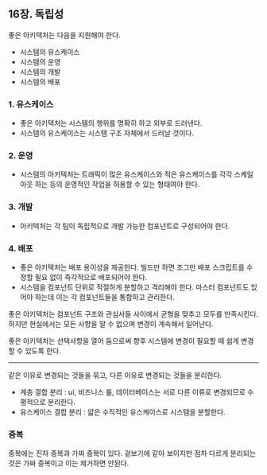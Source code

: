 ## 16장. 독립성

좋은 아키텍처는 다음을 지원해야 한다.
- 시스템의 유스케이스
- 시스템의 운영
- 시스템의 개발
- 시스템의 배포

### 1. 유스케이스
- 좋은 아키텍처는 시스템의 행위를 명확히 하고 외부로 드러낸다.
- 시스템의 유스케이스는 시스템 구조 자체에서 드러날 것이다.

### 2. 운영
- 시스템의 아키텍처는 트래픽이 많은 유스케이스와 적은 유스케이스를 각각 스케일 아웃 하는 등의 운영적인 작업을 허용할 수 있는 형태여야 한다.

### 3. 개발
- 아키텍처는 각 팀이 독립적으로 개발 가능한 컴포넌트로 구성되어야 한다.

### 4. 배포
- 좋은 아키텍처는 배포 용이성을 제공한다. 빌드만 하면 조그만 배포 스크립트를 수정할 필요 없이 즉각적으로 배포되어야 한다.
- 시스템을 컴포넌트 단위로 적절하게 분할하고 격리해야 한다. 마스터 컴포넌트도 있어야 하는데 이는 각 컴포넌트들을 통합하고 관리한다.

좋은 아키텍처는 컴포넌트 구조와 관심사들 사이에서 균형을 맞추고 모두를 만족시킨다. 하지만 현실에서는 모든 사항을 알 수 없으며 변경이 계속해서 일어난다.

좋은 아키텍처는 선택사항을 열어 둠으로써 향후 시스템에 변경이 필요할 때 쉽게 변경할 수 있도록 한다.

---

같은 이유로 변경되는 것들을 묶고, 다른 이유로 변경되는 것들을 분리한다.
- 계층 결합 분리 : ui, 비즈니스 룰, 데이터베이스는 서로 다른 이류로 변경되므로 수평적으로 분리한다.
- 유스케이스 결합 분리 : 얇은 수직적인 유스케이스로 시스템을 분할한다.


### 중복
중복에는 진자 중복과 가짜 중복이 있다. 겉보기에 같아 보이지만 점차 다르게 분리되는 것은 가짜 중복이고 이는 제거하면 안된다.
